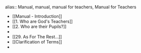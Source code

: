 alias:: Manual, manual, manual for teachers, Manual for Teachers

- [[Manual - Introduction]]
- [[1. Who are God's Teachers]]
- [[2. Who are their Pupils?]]
-
- [[29. As For The Rest...]]
- [[Clarification of Terms]]
-